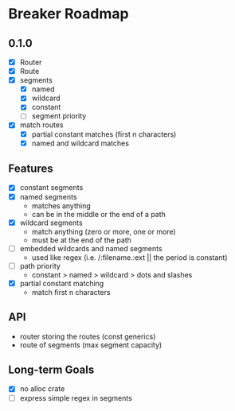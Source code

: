 # Breaker Roadmap

## 0.1.0
- [X] Router
- [X] Route
- [X] segments
    - [X] named
    - [X] wildcard
    - [X] constant
    - [ ] segment priority
- [X] match routes
    - [X] partial constant matches (first n characters)
    - [X] named and wildcard matches

## Features
- [X] constant segments
- [X] named segments
    - matches anything
    - can be in the middle or the end of a path
- [X] wildcard segments
    - match anything (zero or more, one or more)
    - must be at the end of the path
- [ ] embedded wildcards and named segments
    - used like regex (i.e. /:filename.:ext || the period is constant)
- [ ] path priority
    - constant > named > wildcard > dots and slashes
- [X] partial constant matching
    - match first n characters

## API
- router storing the routes (const generics)
- route of segments (max segment capacity)

## Long-term Goals
- [X] no alloc crate
- [ ] express simple regex in segments
